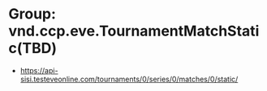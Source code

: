 # Group: vnd.ccp.eve.TournamentMatchStatic(TBD) 

* https://api-sisi.testeveonline.com/tournaments/0/series/0/matches/0/static/ 


